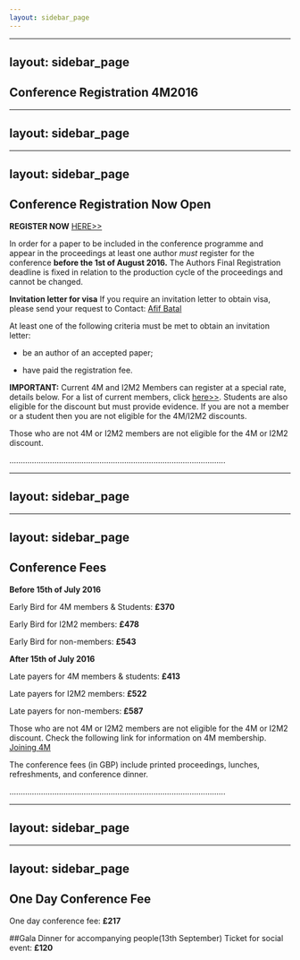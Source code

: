 ```yaml
---
layout: sidebar_page
---
```


---
layout: sidebar_page
---

## Conference Registration 4M2016

---
layout: sidebar_page
---

---
layout: sidebar_page
---

## Conference Registration Now Open


**REGISTER NOW** [HERE>>](http://shop.bham.ac.uk/browse/extra_info.asp?compid=1&modid=2&deptid=31&catid=90&prodid=1206)

In order for a paper to be included in the conference programme and appear in the proceedings at least one author *must* register for the conference **before the 1st of August 2016.** The Authors Final Registration deadline is fixed in relation to the production cycle of the proceedings and cannot be changed.

**Invitation letter for visa**   If you require an invitation letter to obtain visa, please send your request to Contact: <a href="mailto:a.batal@bham.ac.uk">Afif Batal</strong></a>
 
At least one of the following criteria must be met to obtain an invitation letter:

- be an author of an accepted paper;

- have paid the registration fee.



**IMPORTANT:** Current 4M and I2M2 Members can register at a special rate, details below. For a list of current members, click [here>>](/members). Students are also eligible for the discount but must provide evidence.  If you are not a member or a student then you are not eligible for the 4M/I2M2 discounts.
 
Those who are not 4M or I2M2 members are not eligible for the 4M or I2M2 discount. 



................................................................................................




---
layout: sidebar_page
---

---
layout: sidebar_page
---

## Conference Fees

**Before 15th of July 2016**

Early Bird for 4M members & Students: **£370**

Early Bird for I2M2 members: **£478**

Early Bird for non-members: **£543**




**After 15th of July 2016**


Late payers for 4M members & students: **£413**

Late payers for I2M2 members: **£522**

Late payers for non-members: **£587**

Those who are not 4M or I2M2 members are not eligible for the 4M or I2M2 discount.
Check the following link for information on 4M membership. [Joining 4M](/4m-association/join4m.md)


The conference fees (in GBP) include printed proceedings, lunches, refreshments, and conference dinner.

................................................................................................


---
layout: sidebar_page
---

---
layout: sidebar_page
---

## One Day Conference Fee

One day conference fee: **£217**


##Gala Dinner for accompanying people</h2>(13th September)
Ticket for social event: **£120**